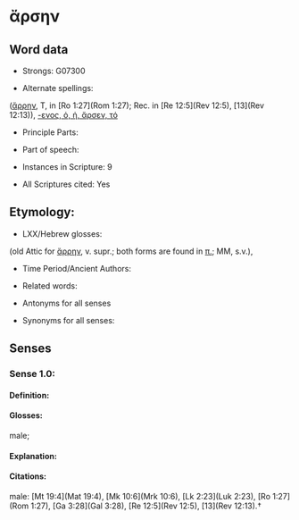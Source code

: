 # ἄρσην

<!-- Status: S2=NeedsEdits -->
<!-- Lexica used for edits:   -->

## Word data

* Strongs: G07300

* Alternate spellings:

([ἄρρην](), T, in [Ro 1:27](Rom 1:27); Rec. in [Re 12:5](Rev 12:5), [13](Rev 12:13)), [-ενος, ὁ, ἡ, ἄρσεν, τό]()

* Principle Parts: 


* Part of speech: 


* Instances in Scripture: 9

* All Scriptures cited: Yes

## Etymology: 


* LXX/Hebrew glosses: 

(old Attic for [ἄρρην](), v. supr.; both forms are found in [π.](); MM, s.v.),

* Time Period/Ancient Authors: 


* Related words: 

* Antonyms for all senses

* Synonyms for all senses: 


## Senses 


### Sense  1.0: 

#### Definition: 

#### Glosses: 

male; 

#### Explanation: 


#### Citations: 

male: [Mt 19:4](Mat 19:4), [Mk 10:6](Mrk 10:6), [Lk 2:23](Luk 2:23), [Ro 1:27](Rom 1:27), [Ga 3:28](Gal 3:28), [Re 12:5](Rev 12:5), [13](Rev 12:13).†
